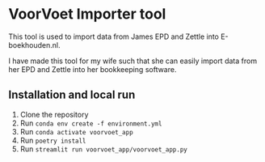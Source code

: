 # VoorVoet Importer tool
This tool is used to import data from James EPD and Zettle into E-boekhouden.nl.

I have made this tool for my wife such that she can easily import data from her EPD
and Zettle into her bookkeeping software.

## Installation and local run
1. Clone the repository
2. Run `conda env create -f environment.yml`
3. Run `conda activate voorvoet_app`
4. Run `poetry install`
5. Run `streamlit run voorvoet_app/voorvoet_app.py`
